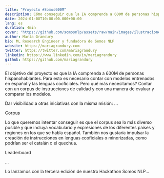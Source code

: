 ```yaml
---
title: "Proyecto #Somos600M"
description: Cómo conseguir que la IA comprenda a 600M de personas hispanohablantes
date: 2024-01-08T10:00:00.000+00:00
lang: es
duration: 4min
cover: "https://github.com/somosnlp/assets/raw/main/images/ilustraciones/undraw_gifts_re_97j6.svg"
author: María Grandury
bio: ML Research Engineer y fundadora de Somos NLP
website: https://mariagrandury.com
twitter: https://twitter.com/mariagrandury
linkedin: https://www.linkedin.com/in/mariagrandury
github: https://github.com/mariagrandury
---
```


El objetivo del proyecto es que la IA comprenda a 600M de personas hispanohablantes. Para esto es necesario contar con modelos entrenados en español y las lenguas cooficiales. Pero qué más necesitamos? Contar con un corpus de instrucciones de calidad y con una manera de evaluar y comparar los modelos.

Dar visibilidad a otras iniciativas con la misma misión: ...

Corpus

Lo que queremos intentar conseguir es que el corpus sea lo más diverso posible y que incluya vocabulario y expresiones de los diferentes países y regiones en los que se habla español. También nos gustaría impulsar la creación de instrucciones en lenguas cooficiales o minorizadas, como podrían ser el catalán o el quechua.

Leaderboard

...

Lo lanzamos con la tercera edición de nuestro Hackathon Somos NLP...
